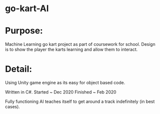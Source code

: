# go-kart-AI

# Purpose:

Machine Learning go kart project as part of coursework for school. Design is to show the player the karts learning and allow them to interact.



# Detail:

Using Unity game engine as its easy for object based code.

Written in C#.
Started ~ Dec 2020
Finished ~ Feb 2020

Fully functioning AI teaches itself to get around a track indefinitely (in best cases).

